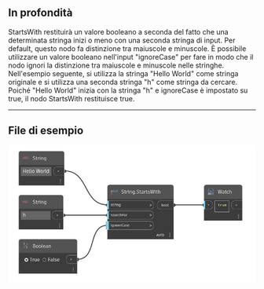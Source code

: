 ## In profondità
StartsWith restituirà un valore booleano a seconda del fatto che una determinata stringa inizi o meno con una seconda stringa di input. Per default, questo nodo fa distinzione tra maiuscole e minuscole. È possibile utilizzare un valore booleano nell'input "ignoreCase" per fare in modo che il nodo ignori la distinzione tra maiuscole e minuscole nelle stringhe. Nell'esempio seguente, si utilizza la stringa "Hello World" come stringa originale e si utilizza una seconda stringa "h" come stringa da cercare. Poiché "Hello World" inizia con la stringa "h" e ignoreCase è impostato su true, il nodo StartsWith restituisce true.
___
## File di esempio

![StartsWith](./DSCore.String.StartsWith_img.jpg)

